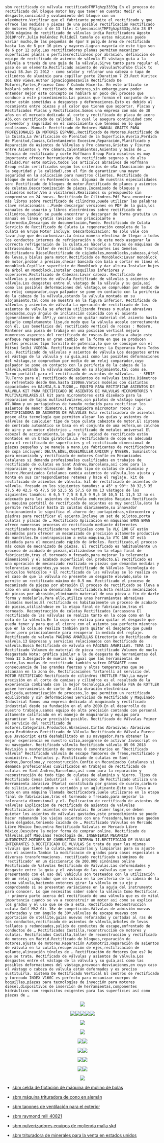 
```
sbm rectificado de válvula rectificadoTMP7ghzp3333g En el proceso de rectificado del bloque motor hay que tener en cuenta: Medir el desgaste,conicidad y ovalamiento del bloque con un alexómetro.Verificar que el fabricante permite el rectificado y que ofrece las medidas y piezas de una posible rectificación Rectificado de motores Página 4 de 13 file: C:\mecanica\TMP7ghzp3333g.htm 28 07 2006 máquina de rectificado de válvulas india Rectificadora Agosto 2010Profr.Julio Meléndez PulidoEl tamaño de estas máquinas puede variar mucho,de las pequeñas de 4por 8 pulg.de área de rectificado hasta las de 6 por 16 pies y mayores.Lagran mayoría de este tipo son de 6 por 12 pulg.Las rectificadoras planas permiten mecanizar superficies planas o perfilesrectilíneos por abrasión. definición de equipo de rectificado de asiento de válvula El vástago guía a la válvula a través de una guía de la válvula.Sirve tanto para regular el paso de un elemento.Rectificado asiento de válvulasYouTube Click to view1 58.Jun 21 2012 · como soldar y rellenar una cabeza o tapa de cilindros de aluminio para cepillar parte 2Duration 7 23.Rect Kuritex 161 699 views.Author ignaciogomezavila Rectificado De Motores,Partes,Proceso Cómo Y Cuándo Hacerlo. En este artículo se hablará sobre el rectificado de motores,sin embargo,para poder entender mejor este concepto se hablará un poco del proceso que conduce a este procedimiento.Las piezas que forman el conjunto de un motor están sometidas a desgastes y deformaciones.Esto es debido al rozamiento entre piezas y al calor que tienen que soportar. Placas y Rectificados Placas y Rectificados.Somos una empresa con más de 30 años en el mercado dedicada al corte y rectificado de placa de acero A36,con certificado de calidad; lo cual le asegura continuidad como proveedor y seguridad en el conocimiento que tenemos en lo que realizamos. Manual: Rectificado de Motores MANUAL GRATIS PARA PROFESIONALES EN MOTORES ESPAÑOL.Rectificado de Motores,Rectificado de la Culata,La Verificación de Plenitud de la Superficie,Avería,Perdida de Plenitud,Causas,Calentamiento Excesivo,Reparación,Planificado y Reparación de Asientos de Válvulas y Pre cámaras,Grietas y Fisuras entre Asientos y Pre cámara,Calentamientos,Asientos y Guías de … Técnica de rectificado y corte Hoffmann Group Para nosotros es muy importante ofrecer herramientas de rectificado seguras y de alta calidad.Por este motivo,todos los artículos abrasivos de Hoffmann Group están certificados según los criterios de oSa (Asociación para la seguridad y la calidad),con el fin de garantizar una mayor seguridad en la aplicación para nuestros clientes. Rectificado de bloque de motor en Pontevedra con. Algunas de nuestras especialidades son: Rectificado de bloques de motor.Rectificado de planos y asientos de culatas.Descarbonización de piezas.Encamisado de bloques y cilindros motor.Ven a visitarnos.Realizamos su presupuesto sin compromiso en 24 horas. Rectificado De Cilindros.Pdf Para encontrar más libros sobre rectificado de cilindros,puede utilizar las palabras clave relacionadas :.Puede descargar versiones en PDF de la guía,los manuales de usuario y libros electrónicos sobre rectificado de cilindros,también se puede encontrar y descargar de forma gratuita un manual en línea gratis (avisos) con principiante e intermedio,Descargas de documentación,Puede. Rectificado de Culata Servicio de Rectificado de Culata La regeneración completa de la culata en Grupo Motor incluye: Descarbonizacion: No solo vale con lavar,hay que descarbonizar.La única manera efectiva de llegar a todos los conductos internos de refrigeración y de este modo asegurar la correcta refrigeración de la culata,es hacerlo a través de máquinas de ultrasonidos. Taller de rectificado Tractopartes Los Gemelos Rectificadora DieselRectificado de cigüeñales,monoblocks,cabezas,árbol de levas,y bielas para motor.Rectificado de Monoblock:Lavar monoblock de motor,probar a presión,checar bancada con bala o cortar en línea el monoblock.Cepillar superficie de Monoblock y dar altura.Instalar bujes de árbol en Monoblock.Instalar casquillos inferiores y superiores.Rectificado de Cabezas:Lavar cabeza. Rectificado de válvulas y asientos de válvula Rectificado de válvulas y asientos de válvula.Los desgastes entre el vástago de la válvula y su guía,así como las posibles deformaciones del vástago,se comprueban por medio de un reloj comparador,cuyo palpador se pone en contacto con la periferia de la cabeza de la válvula,estando la válvula montada en su alojamiento,tal como se muestra en la figura inferior. Rectificado de válvulas y asientos de válvula La operación de rectificado de los asientos de válvula se efectúa utilizando fresas o muelas abrasivas adecuadas,cuyo ángulo de inclinación coincida con el asiento (generalmente de 45º),y consiste en quitar material del asiento hasta dejarlo completamente liso,de modo que la válvula acople correctamente con él. Los beneficios del rectificado vertical de roscas : Modern. Mantener una pieza de trabajo en una posición vertical mejora numerosos aspectos del rectificado de roscas.De arriba a abajo este enfoque representa un gran cambio en la forma en que se producen partes precisas tipo tornillo de potencia,lo que se consigue con el Mitsui Seiki VGE60A. Rectificación de Motores: La Esperanza Para Todos Los. Rectificado de válvulas y asientos de válvula Los desgastes entre el vástago de la válvula y su guía,así como las posibles deformaciones del vástago,se comprueban por medio de un reloj comparador,cuyo palpador se pone en contacto con la periferia de la cabeza de la válvula,estando la válvula montada en su alojamiento,tal como se. Torno portátil para el rectificado de asientos de válvulas.  · SERIE TU.Torno para el rectificado de asientos de valvulas insitu.Diámetros de refrentado desde 0mm.hasta 1200mm.Varios modelos con distintas capacidades en KALMIA,S.A.TU200,… EQUIPO PARA RECTIFICAR ASIENTOS DE VÁLVULA KIT PARA RECTIFICADO DE ASIENTOS DE VALVULAS MICROMOTORES Y MULTIVALVULARES.El kit para micromotores está diseñado para la reparacion de tapas multivalvulares,con pilotos de vástago superior Ø7.00mm y un portapiedras de tamaño reducido para rectificar los asientos de menor diametro.1 Portapiedra micromotor rosca 7 16. RECTIFICADORA DE ASIENTOS DE VÁLVULAS Esta rectificadora de asientos posee alta tecnología que permiten alesar las guías y asientos de válvulas de cualquier tipo de tapa culata cabezote de motor.El sistema de centrado automático se basa en el conjunto de una esfera,un colchón de aire y un motor eléctrico … rectificado de metales universal El cabezal de accionamiento,la guía y la unidad de rectificado están montados en un brazo giratorio.La rectificadora de copa es adecuada para el rectificado de superficies y el rectificado dimensional de piezas pequeñas y se maneja a mano.Los fabricantes de rectificadoras de copa incluyen: DELTA,EDEL,KUGELMÜLLER,UNICUM y NYBERG. Suministros para mecanizado y rectificado de motores Confíe en Mecanizados Catalanes si demanda profesionales cualificados en trabajos de rectificado de culatas en Sant Andreu,Barcelona,así como para la reparación y reconstrucción de todo tipo de culatas de aluminio y hierro.Mecanizados Catalanes cambia asientos de válvula,los ajusta y monta en sus correspondientes retenes y hace el reglaje. kit de rectificado de asientos de válvula. kit de rectificado de asientos de válvula. fresado en los siguientes tamaños: a 45° y 90°: 30 32,5 35 37.5 40 42,5 45 47,5 50 52,5 55 57,5 60 mm 13 vástagos de los siguientes tamaños: 6 6,5 7 7,5 8 8,5 9 9,5 10 10,5 11 11,5 12 no es adecuado para los asientos de válvula endurecidos Maquina Rectificado La maquina portátil de rectificado de asientos es muy sencilla,ésta le permite rectificar hasta 15 culatas diariamente,su innovador funcionamiento le significa el ahorro de; portapiedras,vibrocentro y piedras para rectificar el asiento.Incluye un set de pilotos,porta culatas y placas de … Rectificado Aplicación en máquinas EMAG EMAG ofrece numerosos procesos de rectificado mediante diferentes rectificadoras.Rectificadoras verticales como la VLC 100 GT están diseñadas para ofrecer un mecanizado de precisión altamente productivo de mandriles.En contraposición a esta máquina,la VTC 100 GT está diseñada para el mecanizado rápido de árboles. Rectificado,el proceso más común de mecanizado de piezas. El rectificado es habitualmente un proceso de acabado de piezas,utilizándose en la etapa final de fabricación,tras el torneado o fresado,para mejorar la tolerancia dimensional y el acabado superficial del producto.El rectificado es una operación de mecanizado realizada en piezas que demandan medidas y tolerancias exigentes,ya sean. Rectificado de Válvulas Tecnología de vehículos Vehículos • El rectificado de las válvulas se lo realiza en el caso de que la válvula no presente un desgaste elevado,solo se permite un rectificado máximo de 0.5 mm. Rectificado el proceso de mecanizado de piezas por abrasión El proceso de rectificado se lleva a cabo en una máquina denominada rectificadora.Esta realiza mecanizados de piezas por abrasión,eliminando material de una pieza a fin de darle forma y modelarla.Para ello,utiliza unas herramientas abrasivas llamadas muelas.El rectificado es habitualmente un proceso de acabado de piezas,utilizándose en la etapa final de fabricación,tras el torneado. Reconstrucción de culatas Rectificados Carcassona El rectificado de las válvulas se realiza tanto en la copa como en la cola de la válvula.En la copa se realiza para quitar el desgaste que pueda tener y para que el cierre con el asiento sea perfecto mientras que en la cola,se realiza también para quitar el desgaste que pueda tener,pero principalmente para recuperar la medida del reglaje. Rectificado de valvula PÁGINAS AMARILLAS Directorio de Rectificado de valvula.13 Empresas y servicios relacionados con Rectificado de valvula.Busca Rectificado de valvula en PÁGINAS AMARILLAS. TEMA 13: Rectificado Volumen de material de pieza rectificado Volumen de muela desgastada Nota: gráfica similar a la de desgaste de herramientas del Tema 12 5.Desgaste de muelas Al igual que las herramientas de corte,las muelas de rectificado también sufren DESGASTE como consecuencia de las grandes fuerzas y altas temperaturas que se alcanzan en la zona de. Rectificaciones Tartarelli al servicio del MOTOR RECTIFICADO Rectificado de cilindros (ROTTLER F8A),La mayor precisión en el corte de camisas y cilindros es el resultado de la experiencia combinada con la mejor tecnología,el modelo F8A de ROTTLER posee herramientas de corte de alta duración electrónica aplicada,automatización de procesos,lo que permiten un rectificado equilibrado y sin deformaciones Servicios de Rectificado y Maquinado Industrial Somos una empresa dedicada al maquinado y rectificado industrial desde su fundación en el año 2000.En el desarrollo de nuestro trabajo,usamos equipo de alta precisión contando con personal altamente calificado en el manejo de maquinaria y equipo para garantizar la mayor precisión posible. Rectificado de Válvulas Peimer Al servicio del rectificado de motores.Categorías.Productos.Abrasivos.Cintas Abrasivas; Abrasivos para Bruñidoras Rectificado de Válvula Rectificado de Válvula Parece que JavaScript está deshabilitado en su navegador.Para obtener la mejor experiencia en nuestro sitio,asegúrese de activar Javascript en su navegador. Rectificado válvula Rectificado válvula 05 06 2018 Revisión y mantenimiento de motores 0 comentarios en “Rectificado válvula” Rectificado válvula de escape Tambores de freno,rectificado y suministro.: Productos y. Rectificado de culatas en Sant Andreu,Barcelona,y reconstrucción.Confíe en Mecanizados Catalanes si demanda profesionales cualificados en trabajos de rectificado de culatas en Sant Andreu,Barcelona,así como para la reparación y reconstrucción de todo tipo de culatas de aluminio y hierro. Tipos de Rectificado Censa Industrial  · El proceso de Rectificado utiliza una herramienta abrasiva (Muela) constituida por granos de cuarzo,carburo de silicio,carborundum o corindón y un aglutinante.Este se lleva a cabo en una máquina llamada Rectificadora.Suele utilizarse en la etapa final de fabricación,tras el torneado o fresado,para mejorar la tolerancia dimensional y el. Explicacion de rectificado de asientos de valvulas Explicacion de rectificado de asientos de valvulas Rectificación de asientos de válvulas: En primer lugar,se deben quietar los asientos de válvulas gastados,este procedimiento se puede hacer rebanando los viejos asientos con una fresadora,hasta que queden bien delgados,teniendo cuidado de … Rectificado Valvulas en Mercado Libre México Encuentra Rectificado Valvulas en Mercado Libre México.Descubre la mejor forma de comprar online. Rectificado de Válvulas.pdf Máquinas Tecnología de. INGENIERIA MECANICA AUTOMOTRIZ.MOTORES DE COMBUSTION INTERNA II.RECTIFICADO DE VLVULAS INTEGRANTES 3.RECTIFICADO DE VLVULAS Se trata de usar las mismas vlvulas que tiene la culata,mecanizarlas y limpiarlas para su ajuste con el asiento.Tambin la modificacin de grados para casos especiales o diversas transformaciones. rectificado rectificado sinónimos de 'rectificado' en un diccionario de 200.000 sinónimos online Rectificado de Valvulas Rectificado de Valvulas.Las deformidades y desgaste entre la guia y el vástago de las valvulas que se van presentando con el uso del vehículo son testeados con la utilización de un reloj comprador que se coloca en la periferia de la cabeza de la misma válvula,haciendo entonces girar la válvula en su eje y comprobando si se presentan variaciones en la aguja del instrumento para conocer. Lo que necesitas saber sobre la valvula Como Rectificar.  · primera parte acerca del rectificado de una válvula que es de vital importancia cuando se va a reconstruir un motor asi como se explica los grados y el uso que se de a esta. Rectificado Reconstrucción culata Golf Mk2 Gti 16v de competición.Válvulas de admisión nuevas reforzadas y con ángulo de 30º,válvulas de escape nuevas con aportación de stellite,guías nuevas reforzadas y cortadas al ras de los conductos,rectificado de asientos de válvula,árboles de levas tallados y redondeados,pulido de conductos de escape,enfrentado de conductos de … Rectificados Castilla,reconstrucción de motores y culatas. Rectificados Castilla,taller de reconstrucción y rectificado de motores en Madrid.Rectificado de bloques,reparación de motores,ajuste de motores.Reparación Automotriz.Reparación de asientos de válvula en la culata,recuperación de ejes,rectificación de volante,alineación túneles de … Rectificación de Motores Que es? De que se trata. Rectificado de válvulas y asientos de válvula.Los desgastes entre el vástago de la válvula y su guía,así como las posibles deformaciones del vástago,provocan desviaciones,en cuyo caso el vástago o cabeza de válvula están deformados y es preciso sustituirla. Sistema De Rectificado Vertical El centros de rectificado y torneado INDEX V160C es perfecto para mecanizar cuerpos de boquillas,piezas para tecnologías de inyección para motores diésel,dispositivos de inserción de herramientas,componentes hidráulicos con requisitos exigentes para las superficies así como piezas de … 
```

<div align="center">

<a href="https://es-crusher.shibang-china.com/github&k=sbm+rectificado+de+v%C3%A1lvula+rectificado"><img src="https://static.shibang-china.com/es/crusher/logo.jpg"></a>

<a href="https://es-crusher.shibang-china.com/github&k=sbm+rectificado+de+v%C3%A1lvula+rectificado"><img src="https://static.shibang-china.com/es/crusher/index.jpg"></a><a href="https://es-crusher.shibang-china.com/material.htmlgithub&k=sbm+rectificado+de+v%C3%A1lvula+rectificado"><img src="https://static.shibang-china.com/es/crusher/material.jpg"></a><a href="https://es-crusher.shibang-china.com/application.htmlgithub&k=sbm+rectificado+de+v%C3%A1lvula+rectificado"><img src="https://static.shibang-china.com/es/crusher/application.jpg"></a><a href="https://es-crusher.shibang-china.com/aboutus.htmlgithub&k=sbm+rectificado+de+v%C3%A1lvula+rectificado"><img src="https://static.shibang-china.com/es/crusher/aboutus.jpg"></a><a href="https://es-crusher.shibang-china.com/contact.htmlgithub&k=sbm+rectificado+de+v%C3%A1lvula+rectificado"><img src="https://static.shibang-china.com/es/crusher/contact.jpg"></a>

<a href="https://es-crusher.shibang-china.com/github&k=sbm+rectificado+de+v%C3%A1lvula+rectificado"><img src="https://static.shibang-china.com/es/crusher/banner.jpg"></a>

<a href="https://swt.shibang-china.com/github&k=sbm+rectificado+de+v%C3%A1lvula+rectificado"><img src="https://static.shibang-china.com/es/crusher/text.jpg"></a>

<a href="https://swt.shibang-china.com/github&k=sbm+rectificado+de+v%C3%A1lvula+rectificado"><img src="https://static.shibang-china.com/es/crusher/chat.jpg"></a><a href="https://es-crusher.shibang-china.com/contact.htmlgithub&k=sbm+rectificado+de+v%C3%A1lvula+rectificado"><img src="https://static.shibang-china.com/es/crusher/message.jpg"></a>

<a href="https://es-crusher.shibang-china.com/products/pe.htmlgithub&k=sbm+rectificado+de+v%C3%A1lvula+rectificado"><img src="https://static.shibang-china.com/es/crusher/pe.jpg"></a><a href="https://es-crusher.shibang-china.com/products/pf.htmlgithub&k=sbm+rectificado+de+v%C3%A1lvula+rectificado"><img src="https://static.shibang-china.com/es/crusher/pf.jpg"></a>

<a href="https://es-crusher.shibang-china.com/products/hpt.htmlgithub&k=sbm+rectificado+de+v%C3%A1lvula+rectificado"><img src="https://static.shibang-china.com/es/crusher/hpt.jpg"></a><a href="https://es-crusher.shibang-china.com/products/vsi.htmlgithub&k=sbm+rectificado+de+v%C3%A1lvula+rectificado"><img src="https://static.shibang-china.com/es/crusher/vsi.jpg"></a>

<a href="https://es-crusher.shibang-china.com/products/klv.htmlgithub&k=sbm+rectificado+de+v%C3%A1lvula+rectificado"><img src="https://static.shibang-china.com/es/crusher/klv.jpg"></a><a href="https://es-crusher.shibang-china.com/products/portable.htmlgithub&k=sbm+rectificado+de+v%C3%A1lvula+rectificado"><img src="https://static.shibang-china.com/es/crusher/portable.jpg"></a>

<a href="https://swt.shibang-china.com/github&k=sbm+rectificado+de+v%C3%A1lvula+rectificado"><img src="https://static.shibang-china.com/es/crusher/case.jpg"></a>

</div>


* [sbm celda de flotación de máquina de molino de bolas](sbm%20celda%20de%20flotaci%C3%B3n%20de%20m%C3%A1quina%20de%20molino%20de%20bolas.md)

* [sbm máquina trituradora de cono en alemán](sbm%20m%C3%A1quina%20trituradora%20de%20cono%20en%20alem%C3%A1n.md)

* [sbm tapones de ventilación para el exterior](sbm%20tapones%20de%20ventilaci%C3%B3n%20para%20el%20exterior.md)

* [sbm raymond mill 40821](sbm%20raymond%20mill%2040821.md)

* [sbm pulverizadores equipos de molienda malla skd](sbm%20pulverizadores%20equipos%20de%20molienda%20malla%20skd.md)

* [sbm trituradora de minerales para la venta en estados unidos](sbm%20trituradora%20de%20minerales%20para%20la%20venta%20en%20estados%20unidos.md)